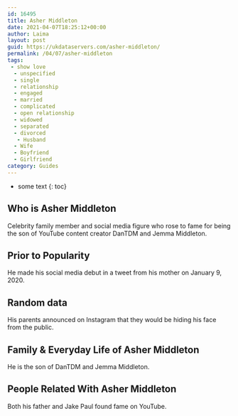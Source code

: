 ```yaml
---
id: 16495
title: Asher Middleton
date: 2021-04-07T18:25:12+00:00
author: Laima
layout: post
guid: https://ukdataservers.com/asher-middleton/
permalink: /04/07/asher-middleton
tags:
 - show love
  - unspecified
  - single
  - relationship
  - engaged
  - married
  - complicated
  - open relationship
  - widowed
  - separated
  - divorced
   - Husband
  - Wife
  - Boyfriend
  - Girlfriend
category: Guides
---
```


* some text
{: toc}


## Who is Asher Middleton
                  
                  
                  
Celebrity family member and social media figure who rose to fame for being the son of YouTube content creator DanTDM and Jemma Middleton.
                  
              
            
              
            
                
                
                
## Prior to Popularity
                  
                  
                  
He made his social media debut in a tweet from his mother on January 9, 2020.
                  
              
            
              
            
                
                
                
## Random data
                  
                  
                  
His parents announced on Instagram that they would be hiding his face from the public.
                  
              
            
              
            
                
                
                
## Family & Everyday Life of Asher Middleton
                  
                  
                  
He is the son of DanTDM and Jemma Middleton.
                  
              
            
              
            
                
                
                
## People Related With Asher Middleton
                  
                  
                  
Both his father and Jake Paul found fame on YouTube. 
                  
              
            
              
            
                
              
            
              
              
            
            
              
            
          
          
          